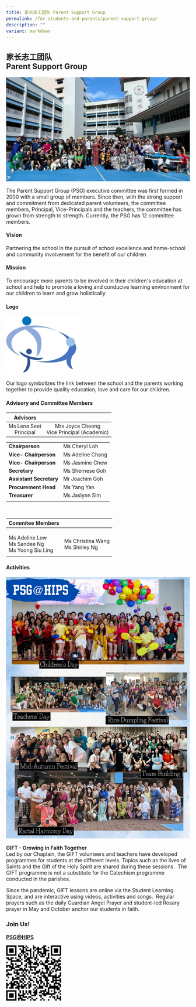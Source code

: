 ```yaml
---
title: 家长志工团队 Parent Support Group
permalink: /for-students-and-parents/parent-support-group/
description: ""
variant: markdown
---
```

## 家长志工团队<br> Parent Support Group

![](/images/HIPS%20PSG%20Group%20Photo.jpg)

The Parent Support Group (PSG) executive committee was first formed in 2000 with a small group of members. Since then, with the strong support and commitment from dedicated parent volunteers, the committee members, Principal, Vice-Principals and the teachers, the committee has grown from strength to strength. Currently, the PSG has 12 committee members.&nbsp;

#### Vision


Partnering the school in the pursuit of school excellence and home-school and community involvement for the benefit of our children

#### Mission


To encourage more parents to be involved in their children's education at school and help to promote a loving and conducive learning environment for our children to learn and grow holistically

#### Logo

<img style="width: 40%;" src="/images/HIPS%20PSG%20Logo%20V2022.jpg" align="center"> 

Our logo symbolizes the link between the school and the parents working together to provide quality education, love and care for our children.

#### Advisory and Committee Members


| **Advisors**|  |  
| :--------: | :--------: | 
|Ms Lena Seet <br> Principal | Mrs Joyce Cheong <br> Vice Principal (Academic)|


|  |  | 
| -------- | -------- | 
| **Chairperson**&nbsp;  |Ms Cheryl Loh | 
|**Vice- Chairperson**| Ms Adeline Chang |
|**Vice- Chairperson**|Ms Jasmine Chew |
|**Secretary**&nbsp;|Ms Shernese Goh |
|**Assistant Secretary**|Mr Joachim Goh|
|**Procurement Head**|Ms Yang Yan |
|**Treasurer**| Ms Jaslynn Sim |
|||

<br>

| Commitee Members |  | 
| -------- | -------- | 
|  <br> Ms Adeline Low <br> Ms Sandee Ng <br> Ms Yoong Siu Ling|   <br> Ms Christina Wang  <br> Ms Shirley Ng | 
|||



#### Activities

![](/images/PSG/PSG___HIPS.jpg)[](/images/PSG/PSG2024_v2.jpg)

**GIFT - Growing in Faith Together**  
Led by our Chaplain, the GIFT volunteers and teachers have developed programmes for students at the different levels. Topics such as the lives of Saints and the Gift of the Holy Spirit are shared during these sessions.&nbsp;&nbsp;The GIFT programme is not a substitute for the Catechism programme conducted in the parishes.&nbsp;  

Since the pandemic, GIFT lessons are online via the Student Learning Space, and are interactive using videos, activities and songs.&nbsp; Regular prayers such as the daily Guardian Angel Prayer and student-led Rosary prayer in May and October anchor our students in faith.  
  


### Join Us!


[**PSG@HIPS**](https://tinyurl.com/PSGatHIPS)


<img style="width: 30%;" src="/images/PSG QR.png" align="left">